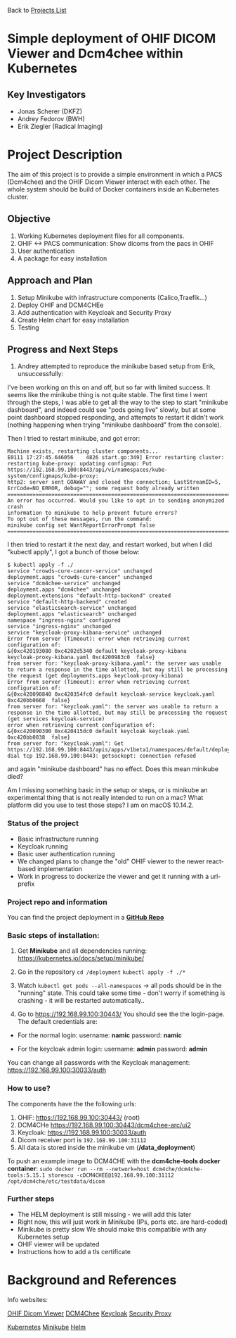 Back to [Projects List](../../README.md#ProjectsList)

# Simple deployment of OHIF DICOM Viewer and Dcm4chee within Kubernetes

## Key Investigators

- Jonas Scherer (DKFZ)
- Andrey Fedorov (BWH)
- Erik Ziegler (Radical Imaging) 

# Project Description

The aim of this project is to provide a simple environment in which a PACS (Dcm4chee) and the OHIF Dicom Viewer interact with each other. The whole system should be build of Docker containers inside an Kubernetes cluster.


## Objective

1. Working Kubernetes deployment files for all components.
2. OHIF <-> PACS communication: Show dicoms from the pacs in OHIF
3. User authentication
5. A package for easy installation

## Approach and Plan

1. Setup Minikube with infrastructure components (Calico,Traefik...) 
2. Deploy OHIF and DCM4CHEe
3. Add authentication with Keycloak and Security Proxy
4. Create Helm chart for easy installation
5. Testing

## Progress and Next Steps

1. Andrey attempted to reproduce the minikube based setup from Erik, unsuccessfully:

I've been working on this on and off, but so far with limited
success. It seems like the minikube thing is not quite stable. The
first time I went through the steps, I was able to get all the way to
the step to start "minikube dashboard", and indeed could see "pods
going live" slowly, but at some point dashboard stopped responding,
and attempts to restart it didn't work (nothing happening when trying
"minikube dashboard" from the console).

Then I tried to restart minikube, and got error:

```shell
Machine exists, restarting cluster components...
E0111 17:27:45.646056    4826 start.go:349] Error restarting cluster:
restarting kube-proxy: updating configmap: Put
https://192.168.99.100:8443/api/v1/namespaces/kube-system/configmaps/kube-proxy:
http2: server sent GOAWAY and closed the connection; LastStreamID=5,
ErrCode=NO_ERROR, debug=""; some request body already written
================================================================================
An error has occurred. Would you like to opt in to sending anonymized crash
information to minikube to help prevent future errors?
To opt out of these messages, run the command:
minikube config set WantReportErrorPrompt false
================================================================================
```

I then tried to restart it the next day, and restart worked, but when
I did "kubectl apply", I got a bunch of those below:

```shell
$ kubectl apply -f ./
service "crowds-cure-cancer-service" unchanged
deployment.apps "crowds-cure-cancer" unchanged
service "dcm4chee-service" unchanged
deployment.apps "dcm4chee" unchanged
deployment.extensions "default-http-backend" created
service "default-http-backend" created
service "elasticsearch-service" unchanged
deployment.apps "elasticsearch" unchanged
namespace "ingress-nginx" configured
service "ingress-nginx" unchanged
service "keycloak-proxy-kibana-service" unchanged
Error from server (Timeout): error when retrieving current configuration of:
&{0xc420193080 0xc4202d5340 default keycloak-proxy-kibana
keycloak-proxy-kibana.yaml 0xc4200983c0  false}
from server for: "keycloak-proxy-kibana.yaml": the server was unable
to return a response in the time allotted, but may still be processing
the request (get deployments.apps keycloak-proxy-kibana)
Error from server (Timeout): error when retrieving current configuration of:
&{0xc420090840 0xc420354fc0 default keycloak-service keycloak.yaml
0xc420bb0668  false}
from server for: "keycloak.yaml": the server was unable to return a
response in the time allotted, but may still be processing the request
(get services keycloak-service)
error when retrieving current configuration of:
&{0xc420090300 0xc420415dc0 default keycloak keycloak.yaml 0xc420bb0038  false}
from server for: "keycloak.yaml": Get
https://192.168.99.100:8443/apis/apps/v1beta1/namespaces/default/deployments/keycloak:
dial tcp 192.168.99.100:8443: getsockopt: connection refused
```

and again "minikube dashboard" has no effect. Does this mean minikube died?

Am I missing something basic in the setup or steps, or is minikube an
experimental thing that is not really intended to run on a mac? What
platform did you use to test those steps? I am on macOS 10.14.2.


### Status of the project

- Basic infrastructure running
- Keycloak running
- Basic user authentication running
- We changed plans to change the "old" OHIF viewer to the newer react-based implementation
- Work in progress to dockerize the viewer and get it running with a url- prefix

### Project repo and information

You can find the project deployment in a **[GitHub Repo](https://github.com/jonasscherer/namic_project_week_30)**

### Basic steps of installation:

1) Get **Minikube** and all dependencies running: <https://kubernetes.io/docs/setup/minikube/>

2) Go in the repository
```cd /deployment```
```kubectl apply -f ./* ```

3) Watch  ```kubectl get pods --all-namespaces``` 
-> all pods should be in the "running" state.
This could take some time - don't worry if something is crashing - it will be restarted automatically..

4) Go to <https://192.168.99.100:30443/>
You should see the the login-page. 
The default credentials are:
- For the normal login:
username: **namic**
password: **namic**

- For the keycloak admin login:
username: **admin**
password: **admin**

You can change all passwords with the Keycloak management:
<https://192.168.99.100:30033/auth>

### How to use?

The components have the the following urls:
1) OHIF: <https://192.168.99.100:30443/> (root)
2) DCM4CHe <https://192.168.99.100:30443/dcm4chee-arc/ui2>
3) Keycloak: <https://192.168.99.100:30033/auth>
4) Dicom receiver port is ```192.168.99.100:31112```
5) All data is stored inside the minikube vm (**/data_deployment**)

To push an example image to DCM4CHE with the **dcm4che-tools docker container**:
```sudo docker run --rm --network=host dcm4che/dcm4che-tools:5.15.1 storescu -cDCM4CHEE@192.168.99.100:31112 /opt/dcm4che/etc/testdata/dicom ```


### Further steps
- The HELM deployment is still missing - we will add this later
- Right now, this will just work in Minikube (IPs, ports etc. are hard-coded)
- Minikube is pretty slow
 We should make this compatible with any Kubernetes setup
- OHIF viewer will be updated 
- Instructions how to add a tls certificate



# Background and References

Info websites:

[OHIF Dicom Viewer](https://docs.ohif.org/)
[DCM4Chee](https://github.com/dcm4che/dcm4chee-arc-light)
[Keycloak](https://www.keycloak.org/about.html)
[Security Proxy](https://www.keycloak.org/docs/3.3/server_installation/topics/proxy.html)

[Kubernetes](https://kubernetes.io/docs/concepts/overview/what-is-kubernetes/)
[Minikube](https://kubernetes.io/docs/setup/minikube/)
[Helm](https://helm.sh/)
